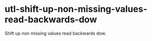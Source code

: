 # utl-shift-up-non-missing-values-read-backwards-dow
Shift up non missing values read backwards dow.
